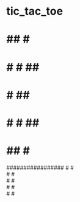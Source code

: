 # tic_tac_toe

#   #
 # #
  #
 # #
#   #

 ###
#   #
#   #
#   #
 ###  

#   ##     # ###
 # # #     ##   #
  #  #     ##   #
 # # #     ##   #
#   ##     # ###
#################
     #     #     
     #     #     
     #     #     
     #     #     
     #     #     
